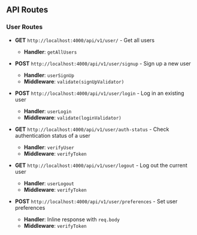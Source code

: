 ## API Routes

### User Routes

- **GET** `http://localhost:4000/api/v1/user/` - Get all users
  - **Handler**: `getAllUsers`
  
- **POST** `http://localhost:4000/api/v1/user/signup` - Sign up a new user
  - **Handler**: `userSignUp`
  - **Middleware**: `validate(signUpValidator)`

- **POST** `http://localhost:4000/api/v1/user/login` - Log in an existing user
  - **Handler**: `userLogin`
  - **Middleware**: `validate(loginValidator)`

- **GET** `http://localhost:4000/api/v1/user/auth-status` - Check authentication status of a user
  - **Handler**: `verifyUser`
  - **Middleware**: `verifyToken`

- **GET** `http://localhost:4000/api/v1/user/logout` - Log out the current user
  - **Handler**: `userLogout`
  - **Middleware**: `verifyToken`

- **POST** `http://localhost:4000/api/v1/user/preferences` - Set user preferences
  - **Handler**: Inline response with `req.body`
  - **Middleware**: `verifyToken`
